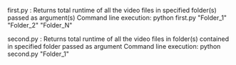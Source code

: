 first.py : Returns total runtime of all the video files in specified folder(s) passed as argument(s)
	   Command line execution: python first.py "Folder_1" "Folder_2" "Folder_N"

second.py : Returns total runtime of all the video files in folder(s) contained in specified folder passed as argument
	   Command line execution: python second.py "Folder_1"
